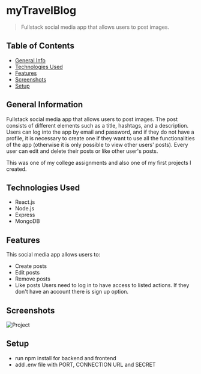 # myTravelBlog
> Fullstack social media app that allows users to post images.

## Table of Contents
* [General Info](#general-information)
* [Technologies Used](#technologies-used)
* [Features](#features)
* [Screenshots](#screenshots)
* [Setup](#setup)


## General Information
Fullstack social media app that allows users to post images. 
The post consists of different elements such as a title, hashtags, and a description. Users can log into the app by email and password, and if they do not have a profile, it is necessary to create one if they want to use all the functionalities of the app (otherwise it is only possible to view other users' posts). 
Every user can edit and delete their posts or like other user's posts.

This was one of my college assignments and also one of my first projects I created.


## Technologies Used
- React.js
- Node.js
- Express
- MongoDB


## Features
This social media app allows users to:
- Create posts
- Edit posts
- Remove posts
- Like posts
Users need to log in to have access to listed actions. If they don't have an account there is sign up option.


## Screenshots
![Project](https://user-images.githubusercontent.com/92318672/167304289-7e418dc6-93b3-4ea7-a423-dc317cd54dcc.png)


## Setup
- run npm install for backend and frontend
- add .env file with PORT, CONNECTION URL and SECRET
